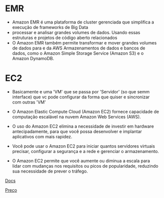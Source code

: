 # EMR

- Amazon EMR é uma plataforma de cluster gerenciada que simplifica a execução de frameworks de Big Data
- processar e analisar grandes volumes de dados. Usando essas estruturas e projetos de código aberto relacionados
- O Amazon EMR também permite transformar e mover grandes volumes de dados para e da AWS Armazenamentos de dados e bancos de dados, como o Amazon Simple Storage Service (Amazon S3) e o Amazon DynamoDB.

# EC2

- Basicamente e uma 'VM' que se passa por 'Servidor' (so que semm interface) que vc pode configurar da forma que quiser e sincronizar com outras 'VM'

- O Amazon Elastic Compute Cloud (Amazon EC2) fornece capacidade de computação escalável na nuvem Amazon Web Services (AWS).
- O uso do Amazon EC2 elimina a necessidade de investir em hardware antecipadamente, para que você possa desenvolver e implantar aplicativos com mais rapidez.
- Você pode usar o Amazon EC2 para iniciar quantos servidores virtuais precisar, configurar a segurança e a rede e gerenciar o armazenamento.
- O Amazon EC2 permite que você aumente ou diminua a escala para lidar com mudanças nos requisitos ou picos de popularidade, reduzindo sua necessidade de prever o tráfego.

[Docs](https://docs.aws.amazon.com/ec2/index.html)

[Preço](https://aws.amazon.com/pt/ec2/pricing/on-demand/)
